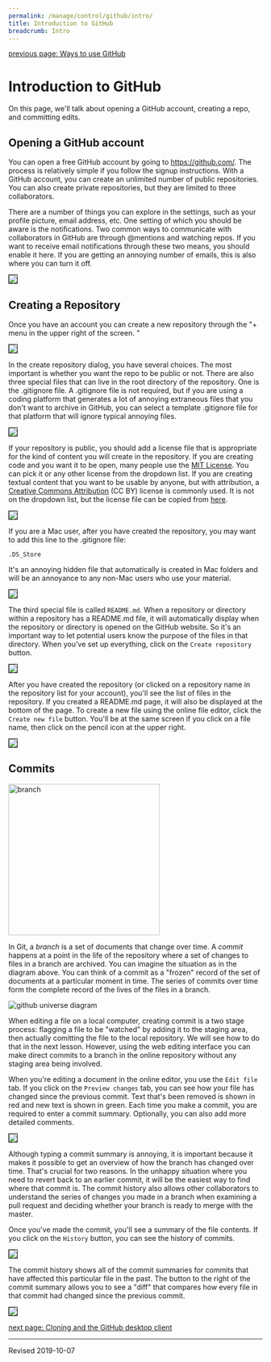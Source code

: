 ```yaml
---
permalink: /manage/control/github/intro/
title: Introduction to GitHub
breadcrumb: Intro
---
```


[previous page: Ways to use GitHub](../ways/)

# Introduction to GitHub

On this page, we'll talk about opening a GitHub account, creating a repo, and committing edits.

## Opening a GitHub account

You can open a free GitHub account by going to <https://github.com/>. The process is relatively simple if you follow the signup instructions.  With a GitHub account, you can create an unlimited number of public repositories.  You can also create private repositories, but they are limited to three collaborators.

There are a number of things you can explore in the settings, such as your profile picture, email address, etc. One setting of which you should be aware is the notifications.  Two common ways to communicate with collaborators in GitHub are through @mentions and watching repos.  If you want to receive email notifications through these two means, you should enable it here.  If you are getting an annoying number of emails, this is also where you can turn it off.

<img src="../images-intro/notification-settings.png" style="border:1px solid black">

## Creating a Repository

Once you have an account you can create a new repository through the "+ menu in the upper right of the screen.  "

<img src="../images-intro/new-repo.png" style="border:1px solid black">

In the create repository dialog, you have several choices.  The most important is whether you want the repo to be public or not.  There are also three special files that can live in the root directory of the repository.  One is the .gitignore file. A .gitignore file is not required, but if you are using a coding platform that generates a lot of annoying extraneous files that you don't want to archive in GitHub, you can select a template .gitignore file for that platform that will ignore typical annoying files.

<img src="../images-intro/choose-gitignore.png" style="border:1px solid black">

If your repository is public, you should add a license file that is appropriate for the kind of content you will create in the repository.  If you are creating code and you want it to be open, many people use the [MIT License](https://opensource.org/licenses/MIT).  You can pick it or any other license from the dropdown list.  If you are creating textual content that you want to be usable by anyone, but with attribution, a [Creative Commons Attribution](https://creativecommons.org/licenses/by/4.0/) (CC BY) license is commonly used. It is not on the dropdown list, but the license file can be copied from [here](https://github.com/tdwg/dwc/blob/master/LICENSE).

<img src="../images-intro/choose-license.png" style="border:1px solid black">

If you are a Mac user, after you have created the repository, you may want to add this line to the .gitignore file:

```
.DS_Store
```

It's an annoying hidden file that automatically is created in Mac folders and will be an annoyance to any non-Mac users who use your material.

<img src="../images-intro/add-ds-store-to-gitignore.png" style="border:1px solid black">

The third special file is called `README.md`.  When a repository or directory within a repository has a README.md file, it will automatically display when the repository or directory is opened on the GitHub website.  So it's an important way to let potential users know the purpose of the files in that directory.  When you've set up everything, click on the `Create repository` button.

<img src="../images-intro/create-repo.png" style="border:1px solid black">

After you have created the repository (or clicked on a repository name in the repository list for your account), you'll see the list of files in the repository.  If you created a README.md page, it will also be displayed at the bottom of the page.  To create a new file using the online file editor, click the `Create new file` button.  You'll be at the same screen if you click on a file name, then click on the pencil icon at the upper right.

<img src="../images-intro/file-list.png" style="border:1px solid black">

## Commits

<img src="../images-intro/commits.jpg" alt="branch" width="300"/>

In Git, a *branch* is a set of documents that change over time.  A *commit* happens at a point in the life of the repository where a set of changes to files in a branch are archived. You can imagine the situation as in the diagram above.  You can think of a commit as a "frozen" record of the set of documents at a particular moment in time.  The series of commits over time form the complete record of the lives of the files in a branch.  

<img src="../images-ways/world-of-git.png" alt="github universe diagram"/>

When editing a file on a local computer, creating commit is a two stage process: flagging a file to be "watched" by adding it to the staging area, then actually comitting the file to the local repository.  We will see how to do that in the next lesson.  However, using the web editing interface you can make direct commits to a branch in the online repository without any staging area being involved.  

When you're editing a document in the online editor, you use the `Edit file` tab.  If you click on the `Preview changes` tab, you can see how your file has changed since the previous commit.  Text that's been removed is shown in red and new text is shown in green.  Each time you make a commit, you are required to enter a commit summary.  Optionally, you can also add more detailed comments.

<img src="../images-intro/make-commit.png" style="border:1px solid black">

Although typing a commit summary is annoying, it is important because it makes it possible to get an overview of how the branch has changed over time.  That's crucial for two reasons. In the unhappy situation where you need to revert back to an earlier commit, it will be the easiest way to find where that commit is. The commit history also allows other collaborators to understand the series of changes you made in a branch when examining a pull request and deciding whether your branch is ready to merge with the master.

Once you've made the commit, you'll see a summary of the file contents.  If you click on the `History` button, you can see the history of commits.

<img src="../images-intro/file-summary.png" style="border:1px solid black">

The commit history shows all of the commit summaries for commits that have affected this particular file in the past.  The button to the right of the commit summary allows you to see a "diff" that compares how every file in that commit had changed since the previous commit.

<img src="../images-intro/commit-history.png" style="border:1px solid black">

[next page: Cloning and the GitHub desktop client](../clone/)

----
Revised 2019-10-07
